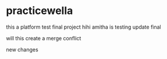# practicewella
this a platform test final project
hihi
amitha is testing
update final

will this create a merge conflict

new changes

